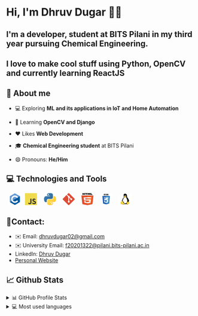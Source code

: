 # Hi, I'm Dhruv Dugar 🙋‍♂️

## I'm a developer, student at BITS Pilani in my third year pursuing Chemical Engineering.
## I love to make cool stuff using Python, OpenCV and currently learning ReactJS 

## 📖 About me

- 💻 Exploring **ML and its applications in IoT and Home Automation**

- 🌱 Learning **OpenCV and Django**

- ❤️ Likes **Web Development**

- 🎓  **Chemical Engineering student** at BITS Pilani

- 😄 Pronouns: **He/Him**

## 💻 Technologies and Tools
<p align="left"> 
	<code> <img height="32" width="32" src="images/c.svg"/></code>
	<code> <img height="32" width="32" src="images/js.svg" /> </code>
	<code> <img height="32" width="32" src="images/python.svg" /> </code>
	<code> <img height="32" width="32" src="images/git.svg" /> </code>
	<code> <img height="32" width="32" src="images/html5.svg" /> </code>
	<code> <img height="32" width="32" src="images/css3.svg" /> </code>
	<code> <img height="32" width="32" src="images/linux.svg" /> </code>
</p> 


## 📱Contact:
- ✉️ Email: [dhruvdugar02@gmail.com](mailto:dhruvdugar02@gmail.com)  
- ✉️ University Email: [f20201322@pilani.bits-pilani.ac.in](mailto:f20201322@pilani.bits-pilani.ac.in)
- LinkedIn: [Dhruv Dugar](https://www.linkedin.com/in/dhruv-dugar-9748b1218/)
- [Personal Website](https://dhruv-dugar.github.io)



## 📈 Github Stats


<details>
  <summary>📊 GitHub Profile Stats</summary>
  <br/>
	<img alt="dhruv dugar's Github Stats" src="https://raw.githubusercontent.com/Dhruv-Dugar/github-stats/119b58c4cf3df7c1acd85874b2cb8045316e690c/generated/overview.svg?token=AVMJ5X5QHRQUFRQQ4FDHDFDCVK65U#gh-dark-mode-only" />
</details>

<details> 
  <summary>💻 Most used languages</summary>
  <br/>
  <img alt="dhruv dugar's Top Languages" src="https://raw.githubusercontent.com/Dhruv-Dugar/github-stats/119b58c4cf3df7c1acd85874b2cb8045316e690c/generated/languages.svg?token=AVMJ5X53GAWUMJLT3KADZ7TCVK65Y2#gh-dark-mode-only" />
  <br/>
</details>
